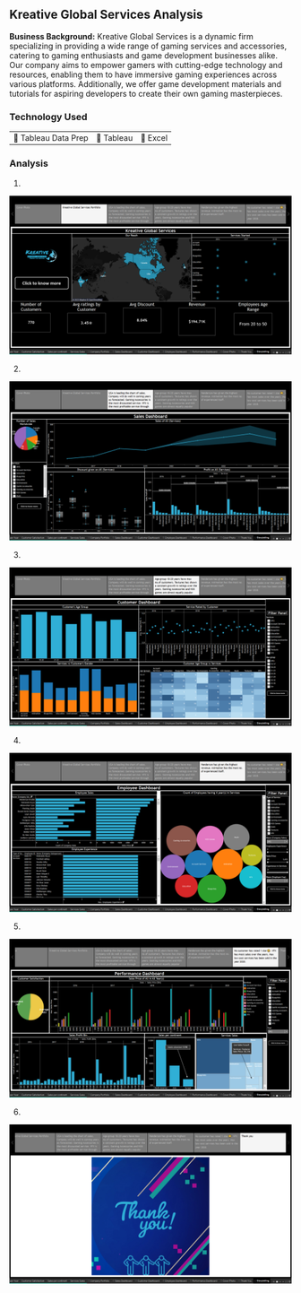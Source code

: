 ## Kreative Global Services Analysis

**Business Background:** Kreative Global Services is a dynamic firm specializing in providing a wide range of gaming services and accessories, catering to gaming enthusiasts and game development businesses alike. Our company aims to empower gamers with cutting-edge technology and resources, enabling them to have immersive gaming experiences across various platforms. Additionally, we offer game development materials and tutorials for aspiring developers to create their own gaming masterpieces.

### Technology Used

<table>
  <tr>
    <td>🔹 Tableau Data Prep</td>
    <td>🔹 Tableau</td>
    <td>🔹 Excel</td>
  </tr>
</table>

### Analysis

1. 
<img src="images/CGS(1).png?raw=true"/>

2. 
<img src="images/CGS(2).png?raw=true"/>

3. 
<img src="images/CGS(3).png?raw=true"/>

4. 
<img src="images/CGS(4).png?raw=true"/>

5. 
<img src="images/CGS(5).png?raw=true"/>

6.
<img src="images/CGS(6).png?raw=true"/>
